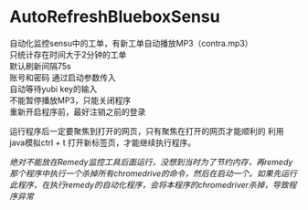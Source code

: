 # AutoRefreshBlueboxSensu  
自动化监控sensu中的工单，有新工单自动播放MP3（contra.mp3）   
只统计存在时间大于2分钟的工单  
默认刷新间隔75s  
账号和密码 通过启动参数传入  
自动等待yubi key的输入  
不能暂停播放MP3，只能关闭程序  
重新开启程序前，最好注销之前的登录

运行程序后一定要聚焦到打开的网页，只有聚焦在打开的网页才能顺利的 利用java模拟ctrl + t 打开新标签页，才能继续执行程序。  

*绝对不能放在Remedy监控工具后面运行，没想到当时为了节约内存，再remedy那个程序中执行一个杀掉所有chromedrive的命令，然后在启动一个。如果先运行此程序，在执行remedy的自动化程序，会将本程序的chromedriver杀掉，导致程序异常*
